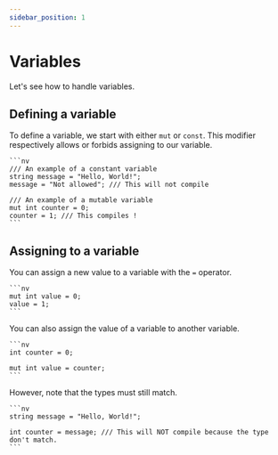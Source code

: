 ```yaml
---
sidebar_position: 1
---
```


# Variables

Let's see how to handle variables.

## Defining a variable

To define a variable, we start with either `mut` or `const`. This modifier
respectively allows or forbids assigning to our variable.

    ```nv
    /// An example of a constant variable
    string message = "Hello, World!";
    message = "Not allowed"; /// This will not compile

    /// An example of a mutable variable
    mut int counter = 0;
    counter = 1; /// This compiles !
    ```

## Assigning to a variable

You can assign a new value to a variable with the `=` operator.

    ```nv
    mut int value = 0;
    value = 1;
    ```

You can also assign the value of a variable to another variable.

    ```nv
    int counter = 0;

    mut int value = counter;
    ```

However, note that the types must still match.

    ```nv
    string message = "Hello, World!";

    int counter = message; /// This will NOT compile because the type don't match.
    ```
